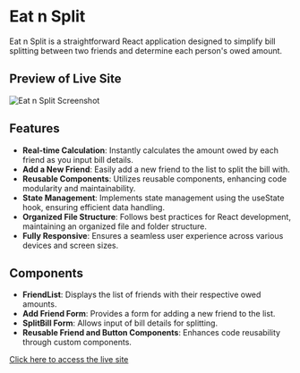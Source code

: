 # Eat n Split

Eat n Split is a straightforward React application designed to simplify bill splitting between two friends and determine each person's owed amount.

## Preview of Live Site

![Eat n Split Screenshot](screenshot.png)

## Features

- **Real-time Calculation**: Instantly calculates the amount owed by each friend as you input bill details.
- **Add a New Friend**: Easily add a new friend to the list to split the bill with.
- **Reusable Components**: Utilizes reusable components, enhancing code modularity and maintainability.
- **State Management**: Implements state management using the useState hook, ensuring efficient data handling.
- **Organized File Structure**: Follows best practices for React development, maintaining an organized file and folder structure.
- **Fully Responsive**: Ensures a seamless user experience across various devices and screen sizes.

## Components

- **FriendList**: Displays the list of friends with their respective owed amounts.
- **Add Friend Form**: Provides a form for adding a new friend to the list.
- **SplitBill Form**: Allows input of bill details for splitting.
- **Reusable Friend and Button Components**: Enhances code reusability through custom components.



[Click here to access the live site](#)
